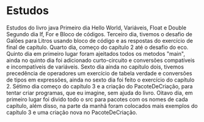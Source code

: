 # Estudos
Estudos do livro java
Primeiro dia Hello World, Variáveis, Float e Double
Segundo dia If, For e Bloco de códigos.
Terceiro dia, tivemos o desafio de Galões para Litros usando bloco de código e as respostas do
exercício de final de capítulo.
Quarto dia, começo do capítulo 2 até o desafio do eco.
Quinto dia em primeiro lugar foram ajeitados todos os metodos "main", ainda no quinto dia foi
adicionado curto-circuito e conversões compatíveis e incompatíveis de variáveis.
Sexto dia ainda no capítulo dois, tivemos precedência de operadores um exercício de tabela
verdade e conversões de tipos em expressões, ainda no sexto dia foi feito o exercício do capítulo 2.
Sétimo dia começo do capítulo 3 e a criação do PacoteDeCriação, para tentar criar programas,
que eu imagine, sem ajuda do livro.
Oitavo dia, em primeiro lugar foi divido todo o src para pacotes com os nomes de cada capítulo,
além disso, na parte da manhã foram colocados mais exemplos do capítulo 3 e uma criação nova no 
PacoteDeCriação.